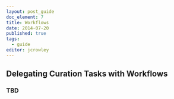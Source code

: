 ```yaml
---
layout: post_guide
doc_element: 7
title: Workflows
date: 2014-07-20
published: true
tags:
  - guide
editor: jcrowley
---
```


## Delegating Curation Tasks with Workflows

### TBD

